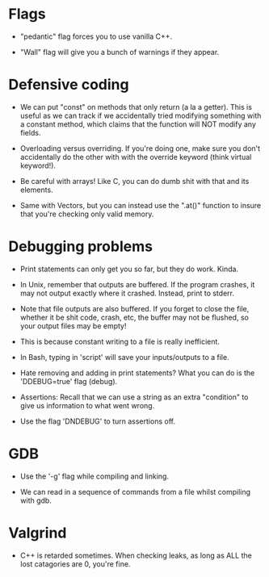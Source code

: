 Flags
=====

-   "pedantic" flag forces you to use vanilla C++.

-   "Wall" flag will give you a bunch of warnings if they appear.

Defensive coding
================

-   We can put "const" on methods that only return (a la a getter). This
    is useful as we can track if we accidentally tried modifying
    something with a constant method, which claims that the function
    will NOT modify any fields.

-   Overloading versus overriding. If you're doing one, make sure you
    don't accidentally do the other with with the override keyword
    (think virtual keyword!).

-   Be careful with arrays! Like C, you can do dumb shit with that and
    its elements.

-   Same with Vectors, but you can instead use the ".at()" function to
    insure that you're checking only valid memory.

Debugging problems
==================

-   Print statements can only get you so far, but they do work. Kinda.

-   In Unix, remember that outputs are buffered. If the program crashes,
    it may not output exactly where it crashed. Instead, print to
    stderr.

-   Note that file outputs are also buffered. If you forget to close the
    file, whether it be shit code, crash, etc, the buffer may not be
    flushed, so your output files may be empty!

-   This is because constant writing to a file is really inefficient.

-   In Bash, typing in 'script' will save your inputs/outputs to a file.

-   Hate removing and adding in print statements? What you can do is the
    'DDEBUG=true' flag (debug).

-   Assertions: Recall that we can use a string as an extra
    \"condition\" to give us information to what went wrong.

-   Use the flag 'DNDEBUG' to turn assertions off.

GDB
===

-   Use the '-g' flag while compiling and linking.

-   We can read in a sequence of commands from a file whilst compiling
    with gdb.

Valgrind
========

-   C++ is retarded sometimes. When checking leaks, as long as ALL the
    lost catagories are 0, you're fine.
